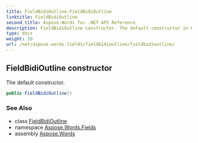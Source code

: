 ```yaml
---
title: FieldBidiOutline.FieldBidiOutline
linktitle: FieldBidiOutline
second_title: Aspose.Words for .NET API Reference
description: FieldBidiOutline constructor. The default constructor in C#.
type: docs
weight: 10
url: /net/aspose.words.fields/fieldbidioutline/fieldbidioutline/
---
```

## FieldBidiOutline constructor

The default constructor.

```csharp
public FieldBidiOutline()
```

### See Also

* class [FieldBidiOutline](../)
* namespace [Aspose.Words.Fields](../../fieldbidioutline/)
* assembly [Aspose.Words](../../../)
